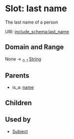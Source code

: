 
# Slot: last name


The last name of a person

URI: [include_schema:last_name](https://w3id.org/mixs/include_schema/last_name)


## Domain and Range

None &#8594;  <sub>0..1</sub> [String](types/String.md)

## Parents

 *  is_a: [name](name.md)

## Children


## Used by

 * [Subject](Subject.md)
